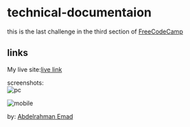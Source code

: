 technical-documentaion
============

this is the last challenge in the third section of [FreeCodeCamp](https://www.freecodecamp.org/learn/2022/responsive-web-design/build-a-technical-documentation-page-project/build-a-technical-documentation-page)   


links  
-----
My live site:[live link](https://3omeed.github.io/technical-documentaion/)


screenshots:  
![pc]()  

![mobile]()

by: [Abdelrahman Emad](https://www.linkedin.com/in/abdelrahman-emad-57bb10237/)
